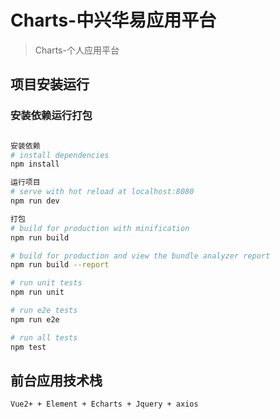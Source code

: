 # Charts-中兴华易应用平台

> Charts-个人应用平台

## 项目安装运行

### 安装依赖运行打包

``` bash

安装依赖
# install dependencies
npm install

运行项目
# serve with hot reload at localhost:8080
npm run dev

打包
# build for production with minification
npm run build

# build for production and view the bundle analyzer report
npm run build --report

# run unit tests
npm run unit

# run e2e tests
npm run e2e

# run all tests
npm test
```
## 前台应用技术栈

```
Vue2+ + Element + Echarts + Jquery + axios

```


